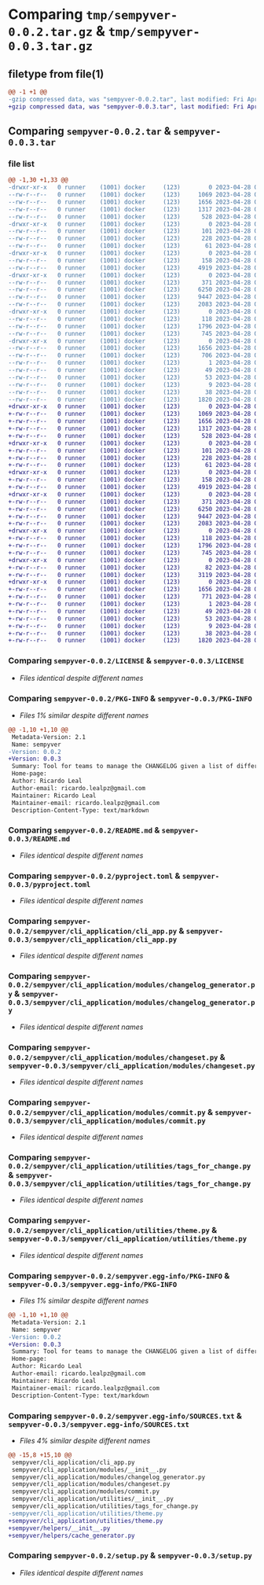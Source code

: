 # Comparing `tmp/sempyver-0.0.2.tar.gz` & `tmp/sempyver-0.0.3.tar.gz`

## filetype from file(1)

```diff
@@ -1 +1 @@
-gzip compressed data, was "sempyver-0.0.2.tar", last modified: Fri Apr 28 08:51:16 2023, max compression
+gzip compressed data, was "sempyver-0.0.3.tar", last modified: Fri Apr 28 08:58:14 2023, max compression
```

## Comparing `sempyver-0.0.2.tar` & `sempyver-0.0.3.tar`

### file list

```diff
@@ -1,30 +1,33 @@
-drwxr-xr-x   0 runner    (1001) docker     (123)        0 2023-04-28 08:51:16.226146 sempyver-0.0.2/
--rw-r--r--   0 runner    (1001) docker     (123)     1069 2023-04-28 08:51:02.000000 sempyver-0.0.2/LICENSE
--rw-r--r--   0 runner    (1001) docker     (123)     1656 2023-04-28 08:51:16.222145 sempyver-0.0.2/PKG-INFO
--rw-r--r--   0 runner    (1001) docker     (123)     1317 2023-04-28 08:51:02.000000 sempyver-0.0.2/README.md
--rw-r--r--   0 runner    (1001) docker     (123)      528 2023-04-28 08:51:02.000000 sempyver-0.0.2/pyproject.toml
-drwxr-xr-x   0 runner    (1001) docker     (123)        0 2023-04-28 08:51:16.222145 sempyver-0.0.2/sempyver/
--rw-r--r--   0 runner    (1001) docker     (123)      101 2023-04-28 08:51:02.000000 sempyver-0.0.2/sempyver/__init__.py
--rw-r--r--   0 runner    (1001) docker     (123)      228 2023-04-28 08:51:02.000000 sempyver-0.0.2/sempyver/__main__.py
--rw-r--r--   0 runner    (1001) docker     (123)       61 2023-04-28 08:51:02.000000 sempyver-0.0.2/sempyver/_version.py
-drwxr-xr-x   0 runner    (1001) docker     (123)        0 2023-04-28 08:51:16.222145 sempyver-0.0.2/sempyver/cli_application/
--rw-r--r--   0 runner    (1001) docker     (123)      158 2023-04-28 08:51:02.000000 sempyver-0.0.2/sempyver/cli_application/__init__.py
--rw-r--r--   0 runner    (1001) docker     (123)     4919 2023-04-28 08:51:02.000000 sempyver-0.0.2/sempyver/cli_application/cli_app.py
-drwxr-xr-x   0 runner    (1001) docker     (123)        0 2023-04-28 08:51:16.222145 sempyver-0.0.2/sempyver/cli_application/modules/
--rw-r--r--   0 runner    (1001) docker     (123)      371 2023-04-28 08:51:02.000000 sempyver-0.0.2/sempyver/cli_application/modules/__init__.py
--rw-r--r--   0 runner    (1001) docker     (123)     6250 2023-04-28 08:51:02.000000 sempyver-0.0.2/sempyver/cli_application/modules/changelog_generator.py
--rw-r--r--   0 runner    (1001) docker     (123)     9447 2023-04-28 08:51:02.000000 sempyver-0.0.2/sempyver/cli_application/modules/changeset.py
--rw-r--r--   0 runner    (1001) docker     (123)     2083 2023-04-28 08:51:02.000000 sempyver-0.0.2/sempyver/cli_application/modules/commit.py
-drwxr-xr-x   0 runner    (1001) docker     (123)        0 2023-04-28 08:51:16.222145 sempyver-0.0.2/sempyver/cli_application/utilities/
--rw-r--r--   0 runner    (1001) docker     (123)      118 2023-04-28 08:51:02.000000 sempyver-0.0.2/sempyver/cli_application/utilities/__init__.py
--rw-r--r--   0 runner    (1001) docker     (123)     1796 2023-04-28 08:51:02.000000 sempyver-0.0.2/sempyver/cli_application/utilities/tags_for_change.py
--rw-r--r--   0 runner    (1001) docker     (123)      745 2023-04-28 08:51:02.000000 sempyver-0.0.2/sempyver/cli_application/utilities/theme.py
-drwxr-xr-x   0 runner    (1001) docker     (123)        0 2023-04-28 08:51:16.222145 sempyver-0.0.2/sempyver.egg-info/
--rw-r--r--   0 runner    (1001) docker     (123)     1656 2023-04-28 08:51:16.000000 sempyver-0.0.2/sempyver.egg-info/PKG-INFO
--rw-r--r--   0 runner    (1001) docker     (123)      706 2023-04-28 08:51:16.000000 sempyver-0.0.2/sempyver.egg-info/SOURCES.txt
--rw-r--r--   0 runner    (1001) docker     (123)        1 2023-04-28 08:51:16.000000 sempyver-0.0.2/sempyver.egg-info/dependency_links.txt
--rw-r--r--   0 runner    (1001) docker     (123)       49 2023-04-28 08:51:16.000000 sempyver-0.0.2/sempyver.egg-info/entry_points.txt
--rw-r--r--   0 runner    (1001) docker     (123)       53 2023-04-28 08:51:16.000000 sempyver-0.0.2/sempyver.egg-info/requires.txt
--rw-r--r--   0 runner    (1001) docker     (123)        9 2023-04-28 08:51:16.000000 sempyver-0.0.2/sempyver.egg-info/top_level.txt
--rw-r--r--   0 runner    (1001) docker     (123)       38 2023-04-28 08:51:16.226146 sempyver-0.0.2/setup.cfg
--rw-r--r--   0 runner    (1001) docker     (123)     1820 2023-04-28 08:51:02.000000 sempyver-0.0.2/setup.py
+drwxr-xr-x   0 runner    (1001) docker     (123)        0 2023-04-28 08:58:14.685491 sempyver-0.0.3/
+-rw-r--r--   0 runner    (1001) docker     (123)     1069 2023-04-28 08:58:04.000000 sempyver-0.0.3/LICENSE
+-rw-r--r--   0 runner    (1001) docker     (123)     1656 2023-04-28 08:58:14.685491 sempyver-0.0.3/PKG-INFO
+-rw-r--r--   0 runner    (1001) docker     (123)     1317 2023-04-28 08:58:04.000000 sempyver-0.0.3/README.md
+-rw-r--r--   0 runner    (1001) docker     (123)      528 2023-04-28 08:58:04.000000 sempyver-0.0.3/pyproject.toml
+drwxr-xr-x   0 runner    (1001) docker     (123)        0 2023-04-28 08:58:14.685491 sempyver-0.0.3/sempyver/
+-rw-r--r--   0 runner    (1001) docker     (123)      101 2023-04-28 08:58:04.000000 sempyver-0.0.3/sempyver/__init__.py
+-rw-r--r--   0 runner    (1001) docker     (123)      228 2023-04-28 08:58:04.000000 sempyver-0.0.3/sempyver/__main__.py
+-rw-r--r--   0 runner    (1001) docker     (123)       61 2023-04-28 08:58:04.000000 sempyver-0.0.3/sempyver/_version.py
+drwxr-xr-x   0 runner    (1001) docker     (123)        0 2023-04-28 08:58:14.685491 sempyver-0.0.3/sempyver/cli_application/
+-rw-r--r--   0 runner    (1001) docker     (123)      158 2023-04-28 08:58:04.000000 sempyver-0.0.3/sempyver/cli_application/__init__.py
+-rw-r--r--   0 runner    (1001) docker     (123)     4919 2023-04-28 08:58:04.000000 sempyver-0.0.3/sempyver/cli_application/cli_app.py
+drwxr-xr-x   0 runner    (1001) docker     (123)        0 2023-04-28 08:58:14.685491 sempyver-0.0.3/sempyver/cli_application/modules/
+-rw-r--r--   0 runner    (1001) docker     (123)      371 2023-04-28 08:58:04.000000 sempyver-0.0.3/sempyver/cli_application/modules/__init__.py
+-rw-r--r--   0 runner    (1001) docker     (123)     6250 2023-04-28 08:58:04.000000 sempyver-0.0.3/sempyver/cli_application/modules/changelog_generator.py
+-rw-r--r--   0 runner    (1001) docker     (123)     9447 2023-04-28 08:58:04.000000 sempyver-0.0.3/sempyver/cli_application/modules/changeset.py
+-rw-r--r--   0 runner    (1001) docker     (123)     2083 2023-04-28 08:58:04.000000 sempyver-0.0.3/sempyver/cli_application/modules/commit.py
+drwxr-xr-x   0 runner    (1001) docker     (123)        0 2023-04-28 08:58:14.685491 sempyver-0.0.3/sempyver/cli_application/utilities/
+-rw-r--r--   0 runner    (1001) docker     (123)      118 2023-04-28 08:58:04.000000 sempyver-0.0.3/sempyver/cli_application/utilities/__init__.py
+-rw-r--r--   0 runner    (1001) docker     (123)     1796 2023-04-28 08:58:04.000000 sempyver-0.0.3/sempyver/cli_application/utilities/tags_for_change.py
+-rw-r--r--   0 runner    (1001) docker     (123)      745 2023-04-28 08:58:04.000000 sempyver-0.0.3/sempyver/cli_application/utilities/theme.py
+drwxr-xr-x   0 runner    (1001) docker     (123)        0 2023-04-28 08:58:14.685491 sempyver-0.0.3/sempyver/helpers/
+-rw-r--r--   0 runner    (1001) docker     (123)       82 2023-04-28 08:58:04.000000 sempyver-0.0.3/sempyver/helpers/__init__.py
+-rw-r--r--   0 runner    (1001) docker     (123)     3119 2023-04-28 08:58:04.000000 sempyver-0.0.3/sempyver/helpers/cache_generator.py
+drwxr-xr-x   0 runner    (1001) docker     (123)        0 2023-04-28 08:58:14.685491 sempyver-0.0.3/sempyver.egg-info/
+-rw-r--r--   0 runner    (1001) docker     (123)     1656 2023-04-28 08:58:14.000000 sempyver-0.0.3/sempyver.egg-info/PKG-INFO
+-rw-r--r--   0 runner    (1001) docker     (123)      771 2023-04-28 08:58:14.000000 sempyver-0.0.3/sempyver.egg-info/SOURCES.txt
+-rw-r--r--   0 runner    (1001) docker     (123)        1 2023-04-28 08:58:14.000000 sempyver-0.0.3/sempyver.egg-info/dependency_links.txt
+-rw-r--r--   0 runner    (1001) docker     (123)       49 2023-04-28 08:58:14.000000 sempyver-0.0.3/sempyver.egg-info/entry_points.txt
+-rw-r--r--   0 runner    (1001) docker     (123)       53 2023-04-28 08:58:14.000000 sempyver-0.0.3/sempyver.egg-info/requires.txt
+-rw-r--r--   0 runner    (1001) docker     (123)        9 2023-04-28 08:58:14.000000 sempyver-0.0.3/sempyver.egg-info/top_level.txt
+-rw-r--r--   0 runner    (1001) docker     (123)       38 2023-04-28 08:58:14.685491 sempyver-0.0.3/setup.cfg
+-rw-r--r--   0 runner    (1001) docker     (123)     1820 2023-04-28 08:58:04.000000 sempyver-0.0.3/setup.py
```

### Comparing `sempyver-0.0.2/LICENSE` & `sempyver-0.0.3/LICENSE`

 * *Files identical despite different names*

### Comparing `sempyver-0.0.2/PKG-INFO` & `sempyver-0.0.3/PKG-INFO`

 * *Files 1% similar despite different names*

```diff
@@ -1,10 +1,10 @@
 Metadata-Version: 2.1
 Name: sempyver
-Version: 0.0.2
+Version: 0.0.3
 Summary: Tool for teams to manage the CHANGELOG given a list of different changes.
 Home-page: 
 Author: Ricardo Leal
 Author-email: ricardo.lealpz@gmail.com
 Maintainer: Ricardo Leal
 Maintainer-email: ricardo.lealpz@gmail.com
 Description-Content-Type: text/markdown
```

### Comparing `sempyver-0.0.2/README.md` & `sempyver-0.0.3/README.md`

 * *Files identical despite different names*

### Comparing `sempyver-0.0.2/pyproject.toml` & `sempyver-0.0.3/pyproject.toml`

 * *Files identical despite different names*

### Comparing `sempyver-0.0.2/sempyver/cli_application/cli_app.py` & `sempyver-0.0.3/sempyver/cli_application/cli_app.py`

 * *Files identical despite different names*

### Comparing `sempyver-0.0.2/sempyver/cli_application/modules/changelog_generator.py` & `sempyver-0.0.3/sempyver/cli_application/modules/changelog_generator.py`

 * *Files identical despite different names*

### Comparing `sempyver-0.0.2/sempyver/cli_application/modules/changeset.py` & `sempyver-0.0.3/sempyver/cli_application/modules/changeset.py`

 * *Files identical despite different names*

### Comparing `sempyver-0.0.2/sempyver/cli_application/modules/commit.py` & `sempyver-0.0.3/sempyver/cli_application/modules/commit.py`

 * *Files identical despite different names*

### Comparing `sempyver-0.0.2/sempyver/cli_application/utilities/tags_for_change.py` & `sempyver-0.0.3/sempyver/cli_application/utilities/tags_for_change.py`

 * *Files identical despite different names*

### Comparing `sempyver-0.0.2/sempyver/cli_application/utilities/theme.py` & `sempyver-0.0.3/sempyver/cli_application/utilities/theme.py`

 * *Files identical despite different names*

### Comparing `sempyver-0.0.2/sempyver.egg-info/PKG-INFO` & `sempyver-0.0.3/sempyver.egg-info/PKG-INFO`

 * *Files 1% similar despite different names*

```diff
@@ -1,10 +1,10 @@
 Metadata-Version: 2.1
 Name: sempyver
-Version: 0.0.2
+Version: 0.0.3
 Summary: Tool for teams to manage the CHANGELOG given a list of different changes.
 Home-page: 
 Author: Ricardo Leal
 Author-email: ricardo.lealpz@gmail.com
 Maintainer: Ricardo Leal
 Maintainer-email: ricardo.lealpz@gmail.com
 Description-Content-Type: text/markdown
```

### Comparing `sempyver-0.0.2/sempyver.egg-info/SOURCES.txt` & `sempyver-0.0.3/sempyver.egg-info/SOURCES.txt`

 * *Files 4% similar despite different names*

```diff
@@ -15,8 +15,10 @@
 sempyver/cli_application/cli_app.py
 sempyver/cli_application/modules/__init__.py
 sempyver/cli_application/modules/changelog_generator.py
 sempyver/cli_application/modules/changeset.py
 sempyver/cli_application/modules/commit.py
 sempyver/cli_application/utilities/__init__.py
 sempyver/cli_application/utilities/tags_for_change.py
-sempyver/cli_application/utilities/theme.py
+sempyver/cli_application/utilities/theme.py
+sempyver/helpers/__init__.py
+sempyver/helpers/cache_generator.py
```

### Comparing `sempyver-0.0.2/setup.py` & `sempyver-0.0.3/setup.py`

 * *Files identical despite different names*

